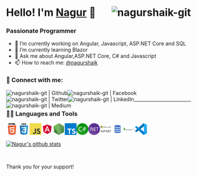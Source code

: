 # Hello! I'm [Nagur][website] 👋 <img align="right" src="https://komarev.com/ghpvc/?username=nagurshaik-git" alt="nagurshaik-git" />

### Passionate Programmer

- 🔭 I’m currently working on Angular, Javascript, ASP.NET Core and SQL
- 🌱 I’m currently learning Blazor
- 💬 Ask me about Angular,ASP.NET Core, C# and Javascript
- 📫 How to reach me: [@nagurshaik][twitter]

### 🤝 Connect with me:

[<img align="left" alt="nagurshaik-git | Github" src="https://img.shields.io/badge/-@nagurshaikgit-%23181717?style=flat-square&logo=github&logoColor=white" />][github]
[<img align="left" alt="nagurshaik-git | Facebook" src="https://img.shields.io/badge/Facebook-1877F2?style=for-the-badge&logo=facebook&logoColor=white" />][facebook]
[<img align="left" alt="nagurshaik-git | Twitter" src="https://img.shields.io/badge/Twitter-1DA1F2?style=for-the-badge&logo=twitter&logoColor=white" />][twitter]
[<img align="left" alt="nagurshaik-git | LinkedIn" src="https://img.shields.io/badge/LinkedIn-0077B5?style=for-the-badge&logo=linkedin&logoColor=white" />][linkedin]
[<img align="left" alt="nagurshaik-git | Medium" src="https://img.shields.io/badge/Medium-12100E?style=for-the-badge&logo=medium&logoColor=white" />][medium]


<br />

---

### 👨‍💻 Languages and Tools

<img align="left" alt="HTML5" height="32" width="32" src="https://raw.githubusercontent.com/github/explore/80688e429a7d4ef2fca1e82350fe8e3517d3494d/topics/html/html.png" />
<img align="left" alt="CSS3" height="32" width="32" src="https://raw.githubusercontent.com/github/explore/80688e429a7d4ef2fca1e82350fe8e3517d3494d/topics/css/css.png" />
<img align="left" alt="JS"height="32" width="32" src="https://raw.githubusercontent.com/github/explore/80688e429a7d4ef2fca1e82350fe8e3517d3494d/topics/javascript/javascript.png" />
<img align="left" alt="Angular"height="32" width="32" src="https://raw.githubusercontent.com/github/explore/80688e429a7d4ef2fca1e82350fe8e3517d3494d/topics/angular/angular.png" />
<img align="left" alt="NodeJS"height="32" width="32" src="https://raw.githubusercontent.com/github/explore/80688e429a7d4ef2fca1e82350fe8e3517d3494d/topics/nodejs/nodejs.png" />
<img align="left" alt="Typescript"height="32" width="32" src="https://raw.githubusercontent.com/github/explore/80688e429a7d4ef2fca1e82350fe8e3517d3494d/topics/typescript/typescript.png" />
<img align="left" alt="csharp"height="32" width="32" src="https://raw.githubusercontent.com/github/explore/80688e429a7d4ef2fca1e82350fe8e3517d3494d/topics/csharp/csharp.png" />
<img align="left" alt="dotnet"height="32" width="32" src="https://raw.githubusercontent.com/github/explore/93d8a67084f94b2a444e510199a6e7622e5b09a3/topics/dotnet/dotnet.png" />
<img align="left" alt="aspnet"height="32" width="32" src="https://raw.githubusercontent.com/github/explore/80688e429a7d4ef2fca1e82350fe8e3517d3494d/topics/aspnet/aspnet.png" />
<img align="left" alt="SQL"height="32" width="32" src="https://raw.githubusercontent.com/github/explore/80688e429a7d4ef2fca1e82350fe8e3517d3494d/topics/sql/sql.png" />
<img align="left" alt="mongodb"height="32" width="32" src="https://raw.githubusercontent.com/github/explore/80688e429a7d4ef2fca1e82350fe8e3517d3494d/topics/mongodb/mongodb.png" />
<img align="left" alt="VS Code"height="32" width="32" src="https://raw.githubusercontent.com/github/explore/80688e429a7d4ef2fca1e82350fe8e3517d3494d/topics/visual-studio-code/visual-studio-code.png" />

<br />
<br />


[![Nagur's github stats](https://github-readme-stats.vercel.app/api?username=nagurshaik-git&theme=vue&show_icons=true&include_all_commits=true)](https://github.com/nagurshaik-git/github-readme-stats)

<br />

Thank you for your support! 

[website]: http://nagurshaikh.com/
[facebook]: https://www.facebook.com/nagurshaikh122
[github]: https://github.com/nagurshaik-git
[twitter]: https://twitter.com/imnagurshaikh
[linkedin]: https://www.linkedin.com/in/nagur-shaikh/
[medium]: https://medium.com/@nagurshaikh

